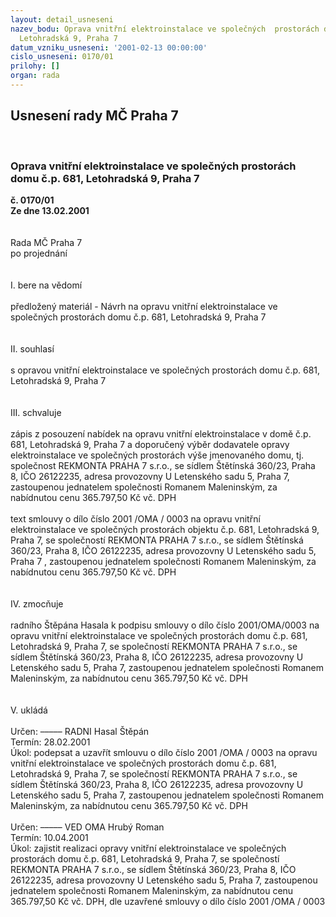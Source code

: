 ```yaml
---
layout: detail_usneseni
nazev_bodu: Oprava vnitřní elektroinstalace ve společných  prostorách domu č.p. 681,
  Letohradská 9, Praha 7
datum_vzniku_usneseni: '2001-02-13 00:00:00'
cislo_usneseni: 0170/01
prilohy: []
organ: rada
---
```

<div id="ucUsn_pList" class="usn">
	<span><h2>Usnesení rady MČ Praha 7 </h2>
<br></span><div class="standBody">
<span><h3>Oprava vnitřní elektroinstalace ve společných  prostorách domu č.p. 681, Letohradská 9, Praha 7</h3></span><div class="center">
		<strong>č. 0170/01</strong><br>
	</div>
<div class="center">
		<strong>Ze dne 13.02.2001</strong><br><br>
	</div>
<br>Rada MČ Praha 7<br>po projednání<br><br><br>I.	bere na vědomí<br><br> předložený materiál - Návrh na opravu vnitřní elektroinstalace ve společných prostorách domu č.p. 681, Letohradská 9, Praha 7<br><br><br>II.  souhlasí <br><br>s opravou vnitřní elektroinstalace ve společných prostorách domu č.p. 681, Letohradská 9, Praha 7<br><br><br>III. schvaluje <br><br>zápis z posouzení nabídek na opravu vnitřní elektroinstalace v domě č.p. 681, Letohradská 9, Praha 7 a doporučený  výběr dodavatele  opravy elektroinstalace ve společných prostorách výše jmenovaného domu, tj.  společnost  REKMONTA PRAHA 7  s.r.o., se sídlem Štětínská 360/23, Praha 8, IČO 26122235, adresa provozovny U Letenského sadu 5, Praha 7, zastoupenou jednatelem společnosti Romanem Maleninským, za nabídnutou cenu  365.797,50 Kč vč. DPH<br><br>text smlouvy o dílo  číslo   2001 /OMA / 0003  na opravu vnitřní elektroinstalace ve společných prostorách objektu č.p. 681, Letohradská 9, Praha 7, se společností REKMONTA PRAHA 7 s.r.o., se sídlem Štětínská 360/23, Praha 8, IČO 26122235,  adresa provozovny U Letenského sadu 5, Praha 7 , zastoupenou jednatelem společnosti Romanem Maleninským, za nabídnutou cenu  365.797,50 Kč vč. DPH<br><br><br>IV.	zmocňuje <br><br>radního Štěpána Hasala k podpisu smlouvy o dílo číslo 2001/OMA/0003 na opravu vnitřní elektroinstalace ve společných prostorách domu č.p. 681, Letohradská 9, Praha 7, se společností REKMONTA PRAHA 7 s.r.o., se sídlem Štětínská 360/23, Praha 8, IČO 26122235, adresa provozovny U Letenského sadu 5, Praha 7, zastoupenou jednatelem společnosti Romanem Maleninským, za nabídnutou cenu  365.797,50 Kč vč. DPH<br><br><br>V.	ukládá <br><br> Určen:	–––––	RADNI Hasal Štěpán<br>Termín: 28.02.2001<br>Úkol:	podepsat a uzavřít smlouvu o dílo číslo 2001 /OMA / 0003  na opravu vnitřní elektroinstalace ve společných prostorách domu č.p. 681, Letohradská 9, Praha 7, se společností REKMONTA PRAHA 7 s.r.o., se sídlem Štětínská 360/23, Praha 8, IČO 26122235,  adresa provozovny U Letenského sadu 5, Praha 7, zastoupenou jednatelem společnosti Romanem Maleninským, za nabídnutou cenu  365.797,50 Kč vč. DPH<br> <br> Určen:	–––––	VED OMA Hrubý Roman<br>Termín: 10.04.2001<br>Úkol:	zajistit realizaci opravy  vnitřní elektroinstalace ve společných prostorách domu č.p. 681, Letohradská 9, Praha 7, se společností REKMONTA PRAHA 7 s.r.o., se sídlem Štětínská 360/23, Praha 8, IČO 26122235, adresa provozovny U Letenského sadu 5, Praha 7, zastoupenou jednatelem společnosti Romanem Maleninským, za nabídnutou cenu  365.797,50 Kč vč. DPH, dle uzavřené smlouvy o dílo číslo  2001 /OMA / 0003 <br> <br><br><br><br> <br>
</div>
</div>